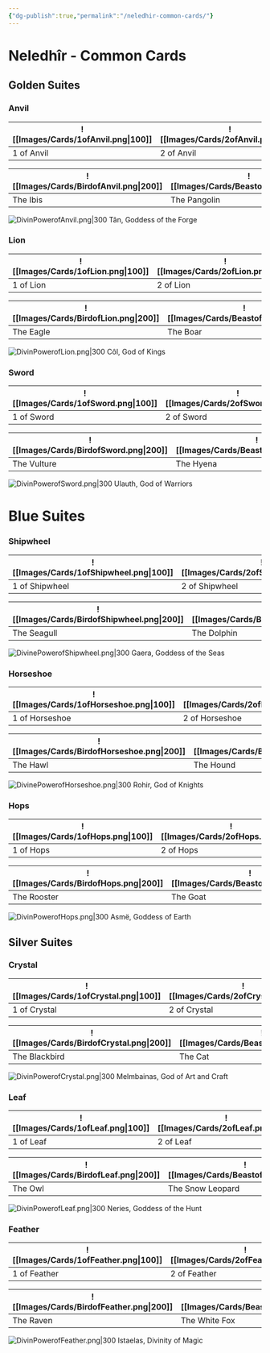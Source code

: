 ```yaml
---
{"dg-publish":true,"permalink":"/neledhir-common-cards/"}
---
```


# Neledhîr - Common Cards
## Golden Suites
### Anvil

| ![[Images/Cards/1ofAnvil.png\|100]] | ![[Images/Cards/2ofAnvil.png\|100]] | ![[Images/Cards/3ofAnvil.png\|100]] | ![[Images/Cards/4ofAnvil.png\|100]] | ![[Images/Cards/5ofAnvil.png\|100]] |
| ----------------------------------- | ----------------------------------- | ----------------------------------- | ----------------------------------- | ----------------------------------- |
| 1 of Anvil                          | 2 of Anvil                          | 3 of Anvil                          | 4 of Anvil                          | 5 of Anvil                          |

| ![[Images/Cards/BirdofAnvil.png\|200]] | ![[Images/Cards/BeastofAnvil.png\|200]] | ![[Images/Cards/MythicalBeastofAnvil.png\|200]] |
| -------------------------------------- | --------------------------------------- | ----------------------------------------------- |
| The Ibis                               | The Pangolin                            | The Phoenix                                     |

![DivinPowerofAnvil.png|300](/img/user/Images/Cards/DivinPowerofAnvil.png)
Tân, Goddess of the Forge
### Lion

| ![[Images/Cards/1ofLion.png\|100]] | ![[Images/Cards/2ofLion.png\|100]] | ![[Images/Cards/3ofLion.png\|100]] | ![[Images/Cards/4ofLion.png\|100]] | ![[Images/Cards/5ofLion.png\|100]] |
| ---------------------------------- | ---------------------------------- | ---------------------------------- | ---------------------------------- | ---------------------------------- |
| 1 of Lion                          | 2 of Lion                          | 3 of Lion                          | 4 of Lion                          | 5 of Lion                          |

| ![[Images/Cards/BirdofLion.png\|200]] | ![[Images/Cards/BeastofLion.png\|200]] | ![[Images/Cards/MythicalBeastofLion.png\|200]] |
| ------------------------------------- | -------------------------------------- | ---------------------------------------------- |
| The Eagle                             | The Boar                               | The Griffin                                    |


![DivinPowerofLion.png|300](/img/user/Images/Cards/DivinPowerofLion.png)
Côl, God of Kings

### Sword

| ![[Images/Cards/1ofSword.png\|100]] | ![[Images/Cards/2ofSword.png\|100]] | ![[Images/Cards/3ofSword.png\|100]] | ![[Images/Cards/4ofSword.png\|100]] | ![[Images/Cards/5ofSword.png\|100]] |
| ----------------------------------- | ----------------------------------- | ----------------------------------- | ----------------------------------- | ----------------------------------- |
| 1 of Sword                          | 2 of Sword                          | 3 of Sword                          | 4 of Sword                          | 5 of Sword                          |

| ![[Images/Cards/BirdofSword.png\|200]] | ![[Images/Cards/BeastofSword.png\|200]] | ![[Images/Cards/MythicalBeastofSword.png\|200]] |
| -------------------------------------- | --------------------------------------- | ----------------------------------------------- |
| The Vulture                            | The Hyena                               | The Gargoyl or The Manticor                     |


![DivinPowerofSword.png|300](/img/user/Images/Cards/DivinPowerofSword.png)
Ulauth, God of Warriors
# Blue Suites
### Shipwheel

| ![[Images/Cards/1ofShipwheel.png\|100]] | ![[Images/Cards/2ofShipwheel.png\|100]] | ![[Images/Cards/3ofShipwheel.png\|100]] | ![[Images/Cards/4ofShipwheel.png\|100]] | ![[Images/Cards/5ofShipwheel.png\|100]] |
| --------------------------------------- | --------------------------------------- | --------------------------------------- | --------------------------------------- | --------------------------------------- |
| 1 of Shipwheel                          | 2 of Shipwheel                          | 3 of Shipwheel                          | 4 of Shipwheel                          | 5 of Shipwheel                          |

| ![[Images/Cards/BirdofShipwheel.png\|200]] | ![[Images/Cards/BeastofShipwheel.png\|200]] | ![[Images/Cards/MythicalBeastofShipwheel.png\|200]] |
| ------------------------------------------ | ------------------------------------------- | --------------------------------------------------- |
| The Seagull                                | The Dolphin                                 | The Hydra                                           |


![DivinePowerofShipwheel.png|300](/img/user/Images/Cards/DivinePowerofShipwheel.png)
Gaera, Goddess of the Seas

### Horseshoe

| ![[Images/Cards/1ofHorseshoe.png\|100]] | ![[Images/Cards/2ofHorseshoe.png\|100]] | ![[Images/Cards/3ofHorseshoe.png\|100]] | ![[Images/Cards/4ofHorseshoe.png\|100]] | ![[Images/Cards/5ofHorseshoe.png\|100]] |
| --------------------------------------- | --------------------------------------- | --------------------------------------- | --------------------------------------- | --------------------------------------- |
| 1 of Horseshoe                          | 2 of Horseshoe                          | 3 of Horseshoe                          | 4 of Horseshoe                          | 5 of Horseshoe                          |

| ![[Images/Cards/BirdofHorseshoe.png\|200]] | ![[Images/Cards/BeastofHorseshoe.png\|200]] | ![[Images/Cards/MythicalBeastofHorseshoe.png\|200]] |
| ------------------------------------------ | ------------------------------------------- | --------------------------------------------------- |
| The Hawl                                   | The Hound                                   | The Pegasus                                         |


![DivinePowerofHorseshoe.png|300](/img/user/Images/Cards/DivinePowerofHorseshoe.png)
Rohir, God of Knights

### Hops

| ![[Images/Cards/1ofHops.png\|100]] | ![[Images/Cards/2ofHops.png\|100]] | ![[Images/Cards/3ofHops.png\|100]] | ![[Images/Cards/4ofHops.png\|100]] | ![[Images/Cards/5ofHops.png\|100]] |
| ---------------------------------- | ---------------------------------- | ---------------------------------- | ---------------------------------- | ---------------------------------- |
| 1 of Hops                          | 2 of Hops                          | 3 of Hops                          | 4 of Hops                          | 5 of Hops                          |

| ![[Images/Cards/BirdofHops.png\|200]] | ![[Images/Cards/BeastofHops.png\|200]] | ![[Images/Cards/MythicalBeastofHops.png\|200]] |
| ------------------------------------- | -------------------------------------- | ---------------------------------------------- |
| The Rooster                           | The Goat                               | The Ceberus                                    |


![DivinPowerofHops.png|300](/img/user/Images/Cards/DivinPowerofHops.png)
Asmë, Goddess of Earth

## Silver Suites
### Crystal

| ![[Images/Cards/1ofCrystal.png\|100]] | ![[Images/Cards/2ofCrystal.png\|100]] | ![[Images/Cards/3ofCrystal.png\|100]] | ![[Images/Cards/4ofCrystal.png\|100]] | ![[Images/Cards/5ofCrystal.png\|100]] |
| ------------------------------------- | ------------------------------------- | ------------------------------------- | ------------------------------------- | ------------------------------------- |
| 1 of Crystal                          | 2 of Crystal                          | 3 of Crystal                          | 4 of Crystal                          | 5 of Crystal                          |

| ![[Images/Cards/BirdofCrystal.png\|200]] | ![[Images/Cards/BeastofCrystal.png\|200]] | ![[Images/Cards/MythicalBeastofCrystal.png\|200]] |
| ---------------------------------------- | ----------------------------------------- | ------------------------------------------------- |
| The Blackbird                            | The Cat                                   | The White Deer                                    |


![DivinPowerofCrystal.png|300](/img/user/Images/Cards/DivinPowerofCrystal.png)
Melmbainas, God of Art and Craft

### Leaf

| ![[Images/Cards/1ofLeaf.png\|100]] | ![[Images/Cards/2ofLeaf.png\|100]] | ![[Images/Cards/3ofLeaf.png\|100]] | ![[Images/Cards/4ofLeaf.png\|100]] | ![[Images/Cards/5ofLeaf.png\|100]] |
| ---------------------------------- | ---------------------------------- | ---------------------------------- | ---------------------------------- | ---------------------------------- |
| 1 of Leaf                          | 2 of Leaf                          | 3 of Leaf                          | 4 of Leaf                          | 5 of Leaf                          |

| ![[Images/Cards/BirdofLeaf.png\|200]] | ![[Images/Cards/BeastofLeaf.png\|200]] | ![[Images/Cards/MythicalBeastofLeaf.png\|200]] |
| ------------------------------------- | -------------------------------------- | ---------------------------------------------- |
| The Owl                               | The Snow Leopard                       | The Werewolf                                   |


![DivinPowerofLeaf.png|300](/img/user/Images/Cards/DivinPowerofLeaf.png)
Neries, Goddess of the Hunt

### Feather

| ![[Images/Cards/1ofFeather.png\|100]] | ![[Images/Cards/2ofFeather.png\|100]] | ![[Images/Cards/3ofFeather.png\|100]] | ![[Images/Cards/4ofFeather.png\|100]] | ![[Images/Cards/5ofFeather.png\|100]] |
| ------------------------------------- | ------------------------------------- | ------------------------------------- | ------------------------------------- | ------------------------------------- |
| 1 of Feather                          | 2 of Feather                          | 3 of Feather                          | 4 of Feather                          | 5 of Feather                          |

| ![[Images/Cards/BirdofFeather.png\|200]] | ![[Images/Cards/BeastofFeather.png\|200]] | ![[Images/Cards/MythicalBeastofFeather.png\|200]] |
| ---------------------------------------- | ----------------------------------------- | ------------------------------------------------- |
| The Raven                                | The White Fox                             | The Silver Lynx                                   |


![DivinPowerofFeather.png|300](/img/user/Images/Cards/DivinPowerofFeather.png)
Istaelas, Divinity of Magic